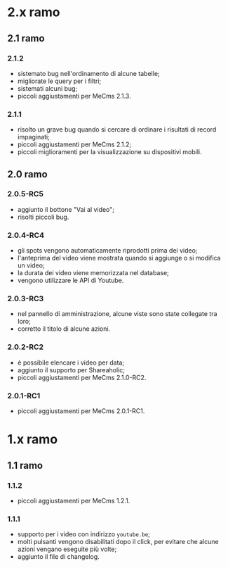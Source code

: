 # 2.x ramo
## 2.1 ramo
### 2.1.2
* sistemato bug nell'ordinamento di alcune tabelle;
* migliorate le query per i filtri;
* sistemati alcuni bug;
* piccoli aggiustamenti per MeCms 2.1.3.

### 2.1.1
* risolto un grave bug quando si cercare di ordinare i risultati di record impaginati;
* piccoli aggiustamenti per MeCms 2.1.2;
* piccoli miglioramenti per la visualizzazione su dispositivi mobili.

## 2.0 ramo
### 2.0.5-RC5
* aggiunto il bottone "Vai al video";
* risolti piccoli bug.

### 2.0.4-RC4
* gli spots vengono automaticamente riprodotti prima dei video;
* l'anteprima del video viene mostrata quando si aggiunge o si modifica un video;
* la durata dei video viene memorizzata nel database;
* vengono utilizzare le API di Youtube.

### 2.0.3-RC3
* nel pannello di amministrazione, alcune viste sono state collegate tra loro;
* corretto il titolo di alcune azioni.

### 2.0.2-RC2
* è possibile elencare i video per data;
* aggiunto il supporto per Shareaholic;
* piccoli aggiustamenti per MeCms 2.1.0-RC2.

### 2.0.1-RC1
* piccoli aggiustamenti per MeCms 2.0.1-RC1.

# 1.x ramo
## 1.1 ramo
### 1.1.2
* piccoli aggiustamenti per MeCms 1.2.1.

### 1.1.1
* supporto per i video con indirizzo `youtube.be`;
* molti pulsanti vengono disabilitati dopo il click, per evitare che alcune azioni vengano eseguite più volte;
* aggiunto il file di changelog.
